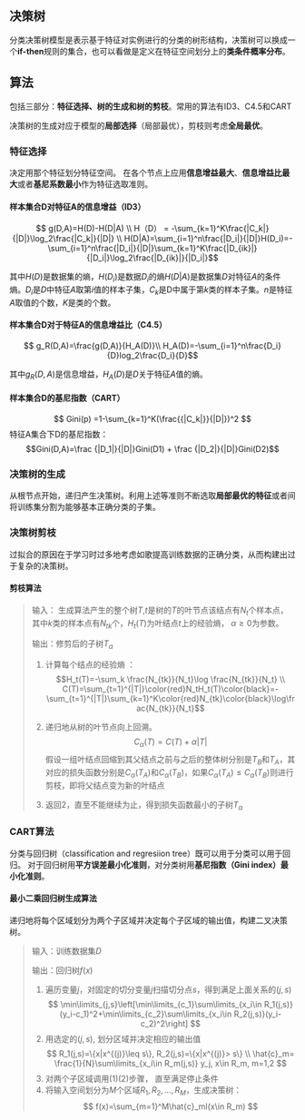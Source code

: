 ## 决策树 
分类决策树模型是表示基于特征对实例进行的分类的树形结构，决策树可以换成一个**if-then**规则的集合，也可以看做是定义在特征空间划分上的**类条件概率分布**。 

## 算法 
包括三部分：**特征选择、树的生成和树的剪枝**。常用的算法有ID3、C4.5和CART

决策树的生成对应于模型的**局部选择**（局部最优），剪枝则考虑**全局最优**。
### 特征选择 
决定用那个特征划分特征空间。 
在各个节点上应用**信息增益最大**、**信息增益比最大**或者**基尼系数最小**作为特征选取准则。  

#### 样本集合D对特征A的信息增益（ID3） 
$$  
g(D,A)=H(D)-H(D|A) \\  
H（D） = -\sum_{k=1}^K\frac{|C_k|}{|D|}\log_2\frac{|C_k|}{|D|} \\   
H(D|A)=\sum_{i=1}^n\frac{|D_i|}{|D|}H(D_i)=-\sum_{i=1}^n\frac{|D_i|}{|D|}\sum_{k=1}^K\frac{|D_{ik}|}{|D_i|}\log_2\frac{|D_{ik}|}{|D_i|}$$ 

其中$H(D)$是数据集的熵，$H(D_i)$是数据$D_i$的熵$H(D|A)$是数据集$D$对特征$A$的条件熵。$D_i$是$D$中特征$A$取第$i$值的样本子集，$C_k$是D中属于第$k$类的样本子集。$n$是特征$A$取值的个数，$K$是类的个数。

#### 样本集合D对于特征A的信息增益比（C4.5） 
$$ g_R(D,A)=\frac{g(D,A)}{H_A(D)}\\
H_A(D)=-\sum_{i=1}^n\frac{D_i}{D}log_2\frac{D_i}{D}$$ 

其中$g_R(D,A)$是信息增益，$H_A(D)$是$D$关于特征$A$值的熵。 

#### 样本集合D的基尼指数（CART） 
$$
Gini(p) =1-\sum_{k=1}^K(\frac{{|C_k|}}{|D|})^2 
$$
特征A集合下D的基尼指数：
$$Gini(D,A)=\frac {|D_1|}{|D|}Gini(D1) + \frac {|D_2|}{|D|}Gini(D2)$$

### 决策树的生成 
从根节点开始，递归产生决策树。利用上述等准则不断选取**局部最优的特征**或者间将训练集分割为能够基本正确分类的子集。 

### 决策树剪枝 
过拟合的原因在于学习时过多地考虑如歌提高训练数据的正确分类，从而构建出过于复杂的决策树。

#### 剪枝算法
> 输入： 生成算法产生的整个树$T$,$t$是树的$T$的叶节点该结点有$N_t$个样本点，其中$k$类的样本点有$N_{tk}$个，$H_t(T)$为叶结点$t$上的经验熵， $\alpha\geq0$为参数。 
>
> 输出：修剪后的子树$T_{\alpha}$ 
> 1. 计算每个结点的经验熵 ： 
   $$H_t(T)=-\sum_k \frac{N_{tk}}{N_t}\log \frac{N_{tk}}{N_t} \\
   C(T)=\sum_{t=1}^{|T|}\color{red}N_tH_t(T)\color{black}=-\sum_{t=1}^{|T|}\sum_{k=1}^K\color{red}N_{tk}\color{black}\log\frac{N_{tk}}{N_t}$$ 
> 
> 1. 递归地从树的叶节点向上回溯。
$$C_\alpha(T)=C(T)+\alpha|T|$$
> 假设一组叶结点回缩到其父结点之前与之后的整体树分别是$T_B$和$T_A$，其对应的损失函数分别是$C_\alpha(T_A)$和$C_\alpha(T_B)$，如果$C_\alpha(T_A)\leqslant C_\alpha(T_B)$则进行剪枝，即将父结点变为新的叶结点 
>
> 1. 返回2，直至不能继续为止，得到损失函数最小的子树$T_\alpha$ 


### CART算法 
分类与回归树（classification and regresiion tree）既可以用于分类可以用于回归。 
对于回归树用**平方误差最小化准则**，对分类树用**基尼指数（Gini index）最小化准则**。 


#### 最小二乘回归树生成算法

递归地将每个区域划分为两个子区域并决定每个子区域的输出值，构建二叉决策树。 
> 输入：训练数据集$D$
> 
> 输出：回归树$f(x)$ 
> 
> 1. 遍历变量$j$，对固定的切分变量$j$扫描切分点$s$，得到满足上面关系的$(j,s)$
   $$
   \min\limits_{j,s}\left[\min\limits_{c_1}\sum\limits_{x_i\in R_1(j,s)}(y_i-c_1)^2+\min\limits_{c_2}\sum\limits_{x_i\in R_2(j,s)}(y_i-c_2)^2\right]
   $$
> 1. 用选定的$(j,s)$, 划分区域并决定相应的输出值
   $$
   R_1(j,s)=\{x|x^{(j)}\leq s\}, R_2(j,s)=\{x|x^{(j)}> s\} \\
   \hat{c}_m= \frac{1}{N}\sum\limits_{x_i\in R_m(j,s)} y_j, x\in R_m, m=1,2
   $$
> 1. 对两个子区域调用(1)(2)步骤， 直至满足停止条件
> 1. 将输入空间划分为$M$个区域$R_1, R_2,\dots,R_M$，生成决策树：
   $$
   f(x)=\sum_{m=1}^M\hat{c}_mI(x\in R_m)
   $$


